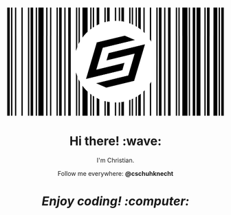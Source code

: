 [![cschuhknecht header](https://raw.githubusercontent.com/cschuhknecht/cschuhknecht/main/header-banner.png)](https://github.com/cschuhknecht)
<h1 align='center'> Hi there! :wave:</h1>
<p align='center'>
I'm Christian.
</p>
<p align='center'>Follow me everywhere: <b>@cschuhknecht</b></a></p>

<h1 align='center'><i>Enjoy coding! :computer:</i></h1>


<!--
**cschuhknecht/cschuhknecht** is a ✨ _special_ ✨ repository because its `README.md` (this file) appears on your GitHub profile.
### Hi there 👋
Here are some ideas to get you started:

- 🔭 I’m currently working on ...
- 🌱 I’m currently learning ...
- 👯 I’m looking to collaborate on ...
- 🤔 I’m looking for help with ...
- 💬 Ask me about ...
- 📫 How to reach me: ...
- 😄 Pronouns: ...
- ⚡ Fun fact: ...
-->

